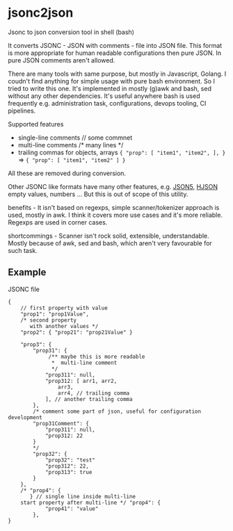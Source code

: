 # jsonc2json
Jsonc to json conversion tool in shell (bash)

It converts JSONC - JSON with comments - file into JSON file. This format is more appropriate for human readable
configurations then pure JSON. In pure JSON comments aren't allowed.

There are many tools with same purpose, but mostly in Javascript, Golang. I coudn't find anything for simple usage
with pure bash environment. So I tried to write this one.
It's implemented in mostly (g)awk and bash, sed without any other dependencies.
It's useful anywhere bash is used frequently e.g. administration task, configurations, devops tooling, CI pipelines.

Supported features
 - single-line comments // some commnet
 - multi-line comments /* many lines */
 - trailing commas for objects, arrays `{ "prop": [ "item1", "item2", ], }` => `{ "prop": [ "item1", "item2" ] }`

All these are removed during conversion.

Other JSONC like formats have many other features, e.g. [JSON5](https://github.com/json5/json5), [HJSON](https://github.com/hjson/) empty values, numbers ...
But this is out of scope of this utility.

benefits - It isn't based on regexps, simple scanner/tokenizer approach is used, mostly in awk. I think it covers more use cases and
it's more reliable. Regexps are used in corner cases.

shortcommings - Scanner isn't rock solid, extensible, understandable. Mostly because of awk, sed and bash, which aren't
very favourable for such task.

## Example

JSONC file

```jsonc
{
    // first property with value
    "prop1": "prop1Value",
    /* second property
       with another values */
    "prop2": { "prop21": "prop21Value" }

    "prop3": {
        "prop31": {
             /** maybe this is more readable
              *  multi-line comment
              */
            "prop311": null,
            "prop312: [ arr1, arr2,
                arr3,
                arr4, // trailing comma
            ], // another trailing comma
        },
        /* comment some part of json, useful for configuration development
        "prop31Comment": {
            "prop311": null,
            "prop312: 22
        }
        */
        "prop32": {
            "prop32": "test"
            "prop312": 22,
            "prop313": true
        }
    },
    /* "prop4": {
       } // single line inside multi-line
    start property after multi-line */ "prop4": {
            "prop41": "value"
        },
}
```
